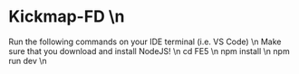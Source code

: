 # Kickmap-FD \n
Run the following commands on your IDE terminal (i.e. VS Code) \n
Make sure that you download and install NodeJS! \n
cd FE5 \n
npm install \n
npm run dev \n
